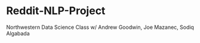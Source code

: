# Reddit-NLP-Project
Northwestern Data Science Class w/ Andrew Goodwin, Joe Mazanec, Sodiq Algabada
